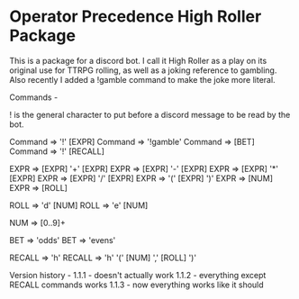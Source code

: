 # Operator Precedence High Roller Package

This is a package for a discord bot. I call it High Roller as a play on its original use for TTRPG rolling, as well as a joking reference to gambling. Also recently I added a !gamble command to make the joke more literal.

Commands -

! is the general character to put before a discord message to be read by the bot.

Command => '!' [EXPR]
Command => '!gamble'
Command => [BET]
Command => '!' [RECALL]

EXPR => [EXPR] '+' [EXPR]
EXPR => [EXPR] '-' [EXPR]
EXPR => [EXPR] '\*' [EXPR]
EXPR => [EXPR] '/' [EXPR]
EXPR => '(' [EXPR] ')'
EXPR => [NUM]
EXPR => [ROLL]

ROLL => 'd' [NUM]
ROLL => 'e' [NUM]

NUM => [0..9]+

BET => 'odds'
BET => 'evens'

RECALL => 'h'
RECALL => 'h' '(' [NUM] ',' [ROLL] ')'

Version history -
1.1.1 - doesn't actually work
1.1.2 - everything except RECALL commands works
1.1.3 - now everything works like it should
